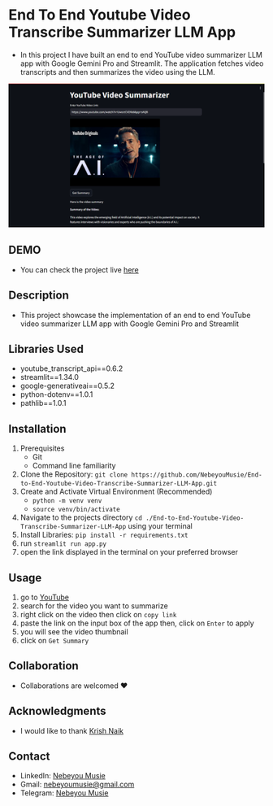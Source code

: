 # End To End Youtube Video Transcribe Summarizer LLM App
 -  In this project I have built an end to end YouTube video summarizer LLM app with Google Gemini Pro and Streamlit. The application fetches video transcripts and then summarizes the video using the LLM.
   
![YouTube video Summarizer Image](./images/youtube_summarizer.png)

## DEMO
 - You can check the project live [here](https://8513-01hwj8ynshjz7spkr595x77ec2.cloudspaces.litng.ai/)

## Description
 - This project showcase the implementation of an end to end YouTube video summarizer LLM app with Google Gemini Pro and Streamlit

## Libraries Used
 - youtube_transcript_api==0.6.2
 - streamlit==1.34.0
 - google-generativeai==0.5.2
 - python-dotenv==1.0.1
 - pathlib==1.0.1

## Installation
 1. Prerequisites
    - Git
    - Command line familiarity
 2. Clone the Repository: `git clone https://github.com/NebeyouMusie/End-to-End-Youtube-Video-Transcribe-Summarizer-LLM-App.git`
 3. Create and Activate Virtual Environment (Recommended)
    - `python -m venv venv`
    - `source venv/bin/activate`
 4. Navigate to the projects directory `cd ./End-to-End-Youtube-Video-Transcribe-Summarizer-LLM-App` using your terminal
 5. Install Libraries: `pip install -r requirements.txt`
 6. run `streamlit run app.py`
 7. open the link displayed in the terminal on your preferred browser

## Usage
1. go to [YouTube](https://www.youtube.com)
2. search for the video you want to summarize
3. right click on the video then click on `copy link`
4. paste the link on the input box of the app then, click on `Enter` to apply
5. you will see the video thumbnail
6. click on `Get Summary`

## Collaboration
- Collaborations are welcomed ❤️

## Acknowledgments
 - I would like to thank [Krish Naik](https://www.youtube.com/@krishnaik06)
   
## Contact
 - LinkedIn: [Nebeyou Musie](https://www.linkedin.com/in/nebeyou-musie)
 - Gmail: nebeyoumusie@gmail.com
 - Telegram: [Nebeyou Musie](https://t.me/NebeyouMusie)



